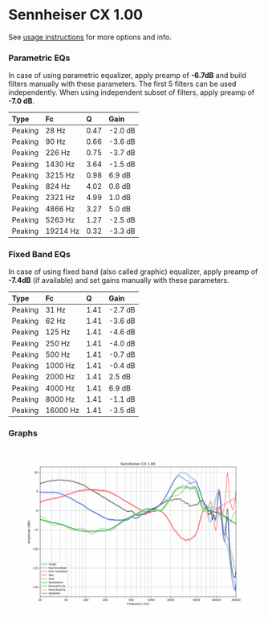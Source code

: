 # Sennheiser CX 1.00
See [usage instructions](https://github.com/jaakkopasanen/AutoEq#usage) for more options and info.

### Parametric EQs
In case of using parametric equalizer, apply preamp of **-6.7dB** and build filters manually
with these parameters. The first 5 filters can be used independently.
When using independent subset of filters, apply preamp of **-7.0 dB**.

| Type    | Fc       |    Q | Gain    |
|:--------|:---------|:-----|:--------|
| Peaking | 28 Hz    | 0.47 | -2.0 dB |
| Peaking | 90 Hz    | 0.66 | -3.6 dB |
| Peaking | 226 Hz   | 0.75 | -3.7 dB |
| Peaking | 1430 Hz  | 3.64 | -1.5 dB |
| Peaking | 3215 Hz  | 0.98 | 6.9 dB  |
| Peaking | 824 Hz   | 4.02 | 0.6 dB  |
| Peaking | 2321 Hz  | 4.99 | 1.0 dB  |
| Peaking | 4866 Hz  | 3.27 | 5.0 dB  |
| Peaking | 5263 Hz  | 1.27 | -2.5 dB |
| Peaking | 19214 Hz | 0.32 | -3.3 dB |

### Fixed Band EQs
In case of using fixed band (also called graphic) equalizer, apply preamp of **-7.4dB**
(if available) and set gains manually with these parameters.

| Type    | Fc       |    Q | Gain    |
|:--------|:---------|:-----|:--------|
| Peaking | 31 Hz    | 1.41 | -2.7 dB |
| Peaking | 62 Hz    | 1.41 | -3.6 dB |
| Peaking | 125 Hz   | 1.41 | -4.6 dB |
| Peaking | 250 Hz   | 1.41 | -4.0 dB |
| Peaking | 500 Hz   | 1.41 | -0.7 dB |
| Peaking | 1000 Hz  | 1.41 | -0.4 dB |
| Peaking | 2000 Hz  | 1.41 | 2.5 dB  |
| Peaking | 4000 Hz  | 1.41 | 6.9 dB  |
| Peaking | 8000 Hz  | 1.41 | -1.1 dB |
| Peaking | 16000 Hz | 1.41 | -3.5 dB |

### Graphs
![](./Sennheiser%20CX%201.00.png)